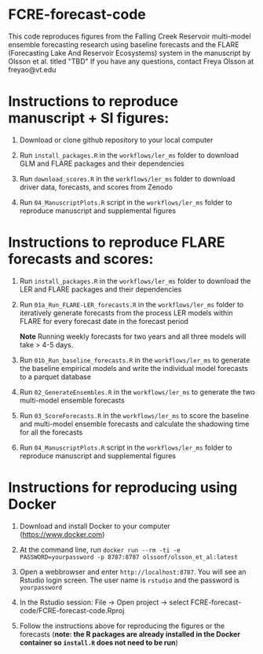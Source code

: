 # FCRE-forecast-code

This code reproduces figures from the Falling Creek Reservoir multi-model ensemble forecasting research using baseline forecasts and the FLARE (Forecasting Lake And Reservoir Ecosystems) system in the manuscript by Olsson et al. titled "TBD" If you have any questions, contact Freya Olsson at freyao\@vt.edu

# Instructions to reproduce manuscript + SI figures:

1.  Download or clone github repository to your local computer

2.  Run `install_packages.R` in the `workflows/ler_ms` folder to download GLM and FLARE packages and their dependencies

3.  Run `download_scores.R` in the `workflows/ler_ms` folder to download driver data, forecasts, and scores from Zenodo

4.  Run `04_ManuscriptPlots.R` script in the `workflows/ler_ms` folder to reproduce manuscript and supplemental figures

# Instructions to reproduce FLARE forecasts and scores:

1.  Run `install_packages.R` in the `workflows/ler_ms` folder to download the LER and FLARE packages and their dependencies

2.  Run `01a_Run_FLARE-LER_forecasts.R` in the `workflows/ler_ms` folder to iteratively generate forecasts from the process LER models within FLARE for every forecast date in the forecast period

    **Note** Running weekly forecasts for two years and all three models will take \> 4-5 days.

3. Run `01b_Run_baseline_forecasts.R` in the `workflows/ler_ms` to generate the baseline empirical models and write the individual model forecasts to a parquet database

4. Run `02_GenerateEnsembles.R` in the `workflows/ler_ms` to generate the two multi-model ensemble forecasts

5. Run `03_ScoreForecasts.R` in the `workflows/ler_ms` to score the baseline and multi-model ensemble forecasts and calculate the shadowing time for all the forecasts

6. Run `04_ManuscriptPlots.R` script in the `workflows/ler_ms` folder to reproduce manuscript and supplemental figures

# Instructions for reproducing using Docker

1. Download and install Docker to your computer (https://www.docker.com)

2. At the command line, run `docker run --rm -ti -e PASSWORD=yourpassword -p 8787:8787 olssonf/olsson_et_al:latest`

3. Open a webbrowser and enter `http://localhost:8787`.  You will see an Rstudio login screen.  The user name is `rstudio` and the password is `yourpassword`

4. In the Rstudio session:  File -> Open project -> select FCRE-forecast-code/FCRE-forecast-code.Rproj

6. Follow the instructions above for reproducing the figures or the forecasts (**note: the R packages are already installed in the Docker container so `install.R` does not need to be run**)
